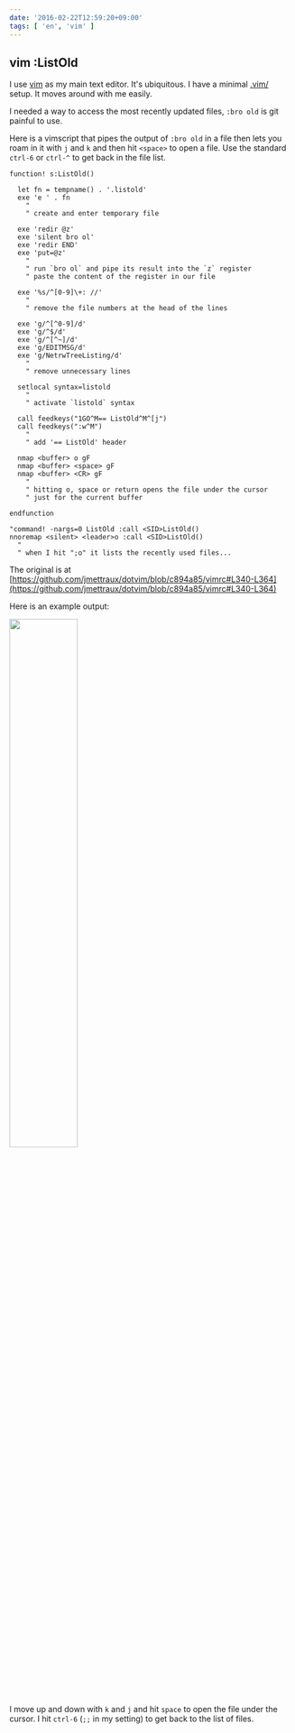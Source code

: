 ```yaml
---
date: '2016-02-22T12:59:20+09:00'
tags: [ 'en', 'vim' ]
---
```


## vim :ListOld

I use [vim](http://www.vim.org) as my main text editor. It's ubiquitous. I have a minimal [.vim/](https://github.com/jmettraux/dotvim) setup. It moves around with me easily.

I needed a way to access the most recently updated files, `:bro old` is git painful to use.

Here is a vimscript that pipes the output of `:bro old` in a file then lets you roam in it with `j` and `k` and then hit `<space>` to open a file. Use the standard `ctrl-6` or `ctrl-^` to get back in the file list.

<pre><code class="vim">function! s:ListOld()

  let fn = tempname() . '.listold'
  exe 'e ' . fn
    "
    " create and enter temporary file

  exe 'redir @z'
  exe 'silent bro ol'
  exe 'redir END'
  exe 'put=@z'
    "
    " run `bro ol` and pipe its result into the `z` register
    " paste the content of the register in our file

  exe '%s/^[0-9]\+: //'
    "
    " remove the file numbers at the head of the lines

  exe 'g/^[^0-9]/d'
  exe 'g/^$/d'
  exe 'g/^[^~]/d'
  exe 'g/EDITMSG/d'
  exe 'g/NetrwTreeListing/d'
    "
    " remove unnecessary lines

  setlocal syntax=listold
    "
    " activate `listold` syntax

  call feedkeys("1GO^M== ListOld^M^[j")
  call feedkeys(":w^M")
    "
    " add '== ListOld' header

  nmap &lt;buffer> o gF
  nmap &lt;buffer> &lt;space> gF
  nmap &lt;buffer> &lt;CR> gF
    "
    " hitting o, space or return opens the file under the cursor
    " just for the current buffer

endfunction

"command! -nargs=0 ListOld :call &lt;SID>ListOld()
nnoremap &lt;silent> &lt;leader>o :call &lt;SID>ListOld()<CR>
  "
  " when I hit ";o" it lists the recently used files...
</code></pre>

The original is at [https://github.com/jmettraux/dotvim/blob/c894a85/vimrc#L340-L364](https://github.com/jmettraux/dotvim/blob/c894a85/vimrc#L340-L364)

Here is an example output:

<img src="images/20160222_vim.png" style="width: 49%" />

I move up and down with `k` and `j` and hit `space` to open the file under the cursor. I hit `ctrl-6` (`;;` in my setting) to get back to the list of files.

